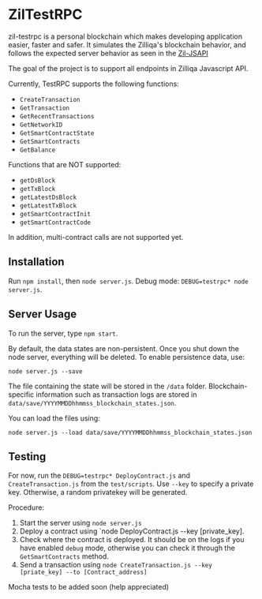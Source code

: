 # ZilTestRPC

zil-testrpc is a personal blockchain which makes developing application easier, faster and safer.
It simulates the Zilliqa's blockchain behavior, and follows the expected server behavior as seen in the [Zil-JSAPI](https://github.com/Zilliqa/Zilliqa-JavaScript-Library)

The goal of the project is to support all endpoints in Zilliqa Javascript API. 

Currently, TestRPC supports the following functions:
* `CreateTransaction`
* `GetTransaction`
* `GetRecentTransactions`
* `GetNetworkID`
* `GetSmartContractState`
* `GetSmartContracts`
* `GetBalance`

Functions that are NOT supported:
* `getDsBlock`
* `getTxBlock`
* `getLatestDsBlock`
* `getLatestTxBlock`
* `getSmartContractInit`
* `getSmartContractCode`

In addition, multi-contract calls are not supported yet.

## Installation
Run `npm install`, then `node server.js`.
Debug mode: `DEBUG=testrpc* node server.js`.

## Server Usage

To run the server, type `npm start`.

By default, the data states are non-persistent. Once you shut down the node server, everything will be deleted.
To enable persistence data, use:
```
node server.js --save
```
The file containing the state will be stored in the `/data` folder. Blockchain-specific information such as transaction logs are stored in `data/save/YYYYMMDDhhmmss_blockchain_states.json`.

You can load the files using:
```
node server.js --load data/save/YYYYMMDDhhmmss_blockchain_states.json
```


## Testing


For now, run the `DEBUG=testrpc* DeployContract.js` and `CreateTransaction.js` from the `test/scripts`. Use `--key` to specify a private key. Otherwise, a random privatekey will be generated.

Procedure: 
1. Start the server using `node server.js`
2. Deploy a contract using `node DeployContract.js --key [private_key].
3. Check where the contract is deployed. It should be on the logs if you have enabled `debug` mode, otherwise you can check it through the `GetSmartContracts` method.
4. Send a transaction using `node CreateTransaction.js --key [priate_key] --to [Contract_address]`



Mocha tests to be added soon (help appreciated)
